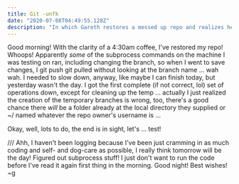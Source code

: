 ```yaml
---
title: Git -unfk
date: "2020-07-08T04:49:55.128Z"
description: "In which Gareth restores a messed up repo and realizes he needs to do some testing."
---
```


Good morning! With the clarity of a 4:30am coffee, I've restored my repo! Whoops! Apparently _some_ of the subprocess commands on the machine I was testing on ran, including changing the branch, so when I went to save changes, I git push git pulled without looking at the branch name ... wah wah. I needed to slow down, anyway, like maybe I can finish today, but yesterday wasn't the day. I got the first complete (if not correct, lol) set of operations down, except for cleaning up the temp ... actually I just realized the creation of the temporary branches is wrong, too, there's a good chance there _will_ be a folder already at the local directory they supplied or ~/ named whatever the repo owner's username is ...

Okay, well, lots to do, the end is in sight, let's ... test!

/// Ahh, I haven't been logging because I've been just cramming in as much coding and self- and dog-care as possible, I really think tomorrow will be the day! Figured out subprocess stuff! I just don't want to run the code before I've read it again first thing in the morning. Good night! Best wishes! ~g
